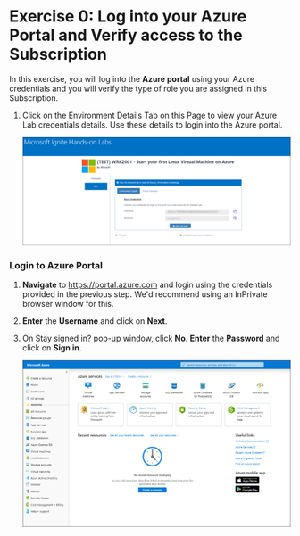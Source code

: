 # Exercise 0: Log into your Azure Portal and Verify access to the Subscription

In this exercise, you will log into the **Azure portal** using your Azure credentials and you will verify the type of role you are assigned in this Subscription.

1. Click on the Environment Details Tab on this Page to view your Azure Lab credentials details. Use these details to login into the Azure portal.

   ![](images/azurelogincredentials.png)

### Login to Azure Portal 

1. **Navigate** to https://portal.azure.com and login using the credentials provided in the previous step. We'd recommend using an InPrivate browser window for this.

2. **Enter** the **Username** and click on **Next**.

3. On Stay signed in? pop-up window, click **No**. **Enter** the **Password** and click on **Sign in**.

   ![](images/fpage.png)
